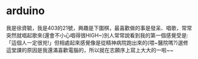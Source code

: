# arduino
我是徐資毓，我是403的21號，興趣是下圍棋，最喜歡做的事是發呆、唱歌，常常突然就唱起歌來(還會不小心唱得很HIGH~)別人常常說看到我的第一個感覺受是:「這個人一定很兇!」但相處起來感覺像是從精神病院跑出來的(喂~醫院嗎?)選修這堂課的原因是我還滿喜歡電腦的，所以就在志願序上寫上大大的一啦~~
